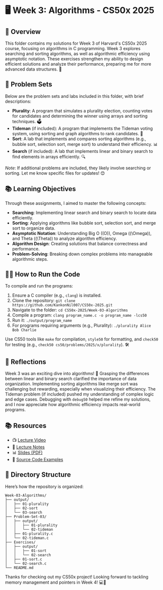 # 🖥️ Week 3: Algorithms - CS50x 2025

## 🌟 Overview
This folder contains my solutions for Week 3 of Harvard's CS50x 2025 course, focusing on algorithms in C programming. Week 3 explores searching and sorting algorithms, as well as algorithmic efficiency using asymptotic notation. These exercises strengthen my ability to design efficient solutions and analyze their performance, preparing me for more advanced data structures. 🚀

## 🧩 Problem Sets
Below are the problem sets and labs included in this folder, with brief descriptions:

- **Plurality**: A program that simulates a plurality election, counting votes for candidates and determining the winner using arrays and sorting techniques. 🗳️
- **Tideman** (if included): A program that implements the Tideman voting system, using sorting and graph algorithms to rank candidates. 🥇
- **Sort**: A lab that implements and compares sorting algorithms (e.g., bubble sort, selection sort, merge sort) to understand their efficiency. 📊
- **Search** (if included): A lab that implements linear and binary search to find elements in arrays efficiently. 🔍

*Note*: If additional problems are included, they likely involve searching or sorting. Let me know specific files for updates! 😊

## 📚 Learning Objectives
Through these assignments, I aimed to master the following concepts:
- **Searching**: Implementing linear search and binary search to locate data efficiently.
- **Sorting**: Applying algorithms like bubble sort, selection sort, and merge sort to organize data.
- **Asymptotic Notation**: Understanding Big O (\(O\)), Omega (\(\Omega\)), and Theta (\(\Theta\)) to analyze algorithm efficiency.
- **Algorithm Design**: Creating solutions that balance correctness and performance.
- **Problem-Solving**: Breaking down complex problems into manageable algorithmic steps.

## 🏃‍♂️ How to Run the Code
To compile and run the programs:
1. Ensure a C compiler (e.g., `clang`) is installed.
2. Clone the repository: `git clone https://github.com/KankonNil007/CS50x-2025.git`
3. Navigate to the folder: `cd CS50x-2025/Week-03-Algorithms`
4. Compile a program: `clang program_name.c -o program_name -lcs50`
5. Run it: `./output/program_name`
6. For programs requiring arguments (e.g., Plurality): `./plurality Alice Bob Charlie`

Use CS50 tools like `make` for compilation, `style50` for formatting, and `check50` for testing (e.g., `check50 cs50/problems/2025/x/plurality`). 🛠️

## 💭 Reflections
Week 3 was an exciting dive into algorithms! 🥳 Grasping the differences between linear and binary search clarified the importance of data organization. Implementing sorting algorithms like merge sort was challenging but rewarding, especially when visualizing their efficiency. The Tideman problem (if included) pushed my understanding of complex logic and edge cases. Debugging with `debug50` helped me refine my solutions, and I now appreciate how algorithmic efficiency impacts real-world programs.

## 📚 Resources
- 📺 [Lecture Video](https://video.cs50.io/iCx3zwK8Ms8)
- 📝 [Lecture Notes](https://cs50.harvard.edu/x/2025/notes/3/)
- 📊 [Slides (PDF)](https://cdn.cs50.net/2024/fall/lectures/3/lecture3.pdf)
- 💾 [Source Code Examples](https://cdn.cs50.net/2024/fall/lectures/3/src3.zip)

## 📂 Directory Structure
Here’s how the repository is organized:
```
Week-03-Algorithms/
├── output/
│   ├── 01-plurality
│   ├── 02-sort
│   └── 03-search
├── Problem-Set-03/
│   ├── output/
│   │   ├── 01-plurality
│   │   └── 02-tideman
│   ├── 01-plurality.c
│   └── 02-tideman.c
├── Exercises/
│   ├── output/
│   │   ├── 01-sort
│   │   └── 02-search
│   ├── 01-sort.c
│   └── 02-search.c
└── README.md
```

Thanks for checking out my CS50x project! Looking forward to tackling memory management and pointers in Week 4! 💻🚀

